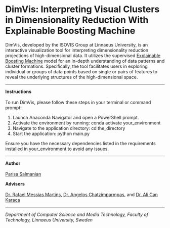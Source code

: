 # DimVis: Interpreting Visual Clusters in Dimensionality Reduction With Explainable Boosting Machine

DimVis, developed by the ISOVIS Group at Linnaeus University, is an interactive visualization tool for interpreting dimensionality reduction projections of high-dimensional data. It utilizes the supervised [Explainable Boosting Machine](https://interpret.ml/docs/ebm.html) model for an in-depth understanding of data patterns and cluster formations. Specifically, the tool facilitates users in exploring individual or groups of data points based on single or pairs of features to reveal the underlying structures of the high-dimensional space.

---

**Instructions**
<br><br>
To run DimVis, please follow these steps in your terminal or command prompt:

1. Launch Anaconda Navigator and open a PowerShell prompt.
2. Activate the environment by running: conda activate your_environment
3. Navigate to the application directory: cd the_directory
4. Start the application: python main.py


Ensure you have the necessary dependencies listed in the requirements installed in your_environment to avoid any issues.


---

**Author**
<br><br>
[Parisa Salmanian](https://www.linkedin.com/in/parisa-salmanian-a3a7811b2/)

**Advisors**
<br><br>
[Dr. Rafael Messias Martins](https://lnu.se/en/staff/rafael.martins/), [Dr. Angelos Chatzimparmpas](https://angeloschatzimparmpas.com/), and [Dr. Ali Can Karaca](https://avesis.yildiz.edu.tr/17218)

---

*Department of Computer Science and Media Technology, Faculty of Technology, Linnaeus University, Sweden*
